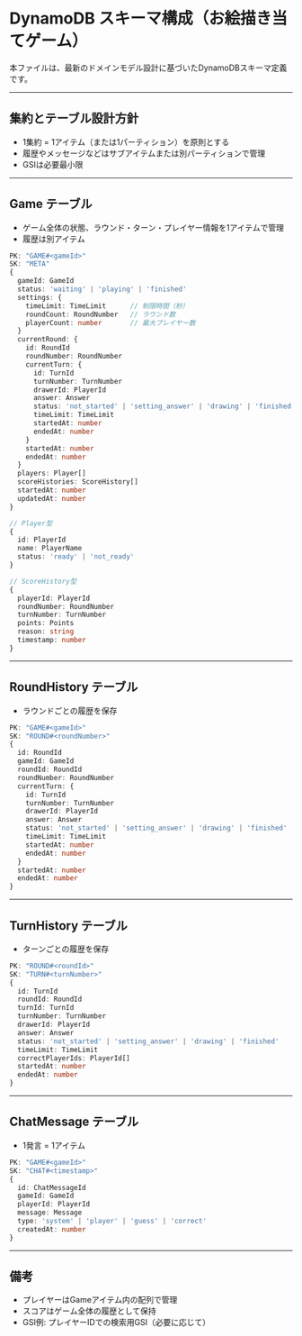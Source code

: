 # DynamoDB スキーマ構成（お絵描き当てゲーム）

本ファイルは、最新のドメインモデル設計に基づいたDynamoDBスキーマ定義です。

---

## 集約とテーブル設計方針
- 1集約 = 1アイテム（または1パーティション）を原則とする
- 履歴やメッセージなどはサブアイテムまたは別パーティションで管理
- GSIは必要最小限

---

## Game テーブル
- ゲーム全体の状態、ラウンド・ターン・プレイヤー情報を1アイテムで管理
- 履歴は別アイテム

```typescript
PK: "GAME#<gameId>"
SK: "META"
{
  gameId: GameId
  status: 'waiting' | 'playing' | 'finished'
  settings: {
    timeLimit: TimeLimit      // 制限時間（秒）
    roundCount: RoundNumber   // ラウンド数
    playerCount: number       // 最大プレイヤー数
  }
  currentRound: {
    id: RoundId
    roundNumber: RoundNumber
    currentTurn: {
      id: TurnId
      turnNumber: TurnNumber
      drawerId: PlayerId
      answer: Answer
      status: 'not_started' | 'setting_answer' | 'drawing' | 'finished'
      timeLimit: TimeLimit
      startedAt: number
      endedAt: number
    }
    startedAt: number
    endedAt: number
  }
  players: Player[]
  scoreHistories: ScoreHistory[]
  startedAt: number
  updatedAt: number
}

// Player型
{
  id: PlayerId
  name: PlayerName
  status: 'ready' | 'not_ready'
}

// ScoreHistory型
{
  playerId: PlayerId
  roundNumber: RoundNumber
  turnNumber: TurnNumber
  points: Points
  reason: string
  timestamp: number
}
```

---

## RoundHistory テーブル
- ラウンドごとの履歴を保存

```typescript
PK: "GAME#<gameId>"
SK: "ROUND#<roundNumber>"
{
  id: RoundId
  gameId: GameId
  roundId: RoundId
  roundNumber: RoundNumber
  currentTurn: {
    id: TurnId
    turnNumber: TurnNumber
    drawerId: PlayerId
    answer: Answer
    status: 'not_started' | 'setting_answer' | 'drawing' | 'finished'
    timeLimit: TimeLimit
    startedAt: number
    endedAt: number
  }
  startedAt: number
  endedAt: number
}
```

---

## TurnHistory テーブル
- ターンごとの履歴を保存

```typescript
PK: "ROUND#<roundId>"
SK: "TURN#<turnNumber>"
{
  id: TurnId
  roundId: RoundId
  turnId: TurnId
  turnNumber: TurnNumber
  drawerId: PlayerId
  answer: Answer
  status: 'not_started' | 'setting_answer' | 'drawing' | 'finished'
  timeLimit: TimeLimit
  correctPlayerIds: PlayerId[]
  startedAt: number
  endedAt: number
}
```

---

## ChatMessage テーブル
- 1発言 = 1アイテム

```typescript
PK: "GAME#<gameId>"
SK: "CHAT#<timestamp>"
{
  id: ChatMessageId
  gameId: GameId
  playerId: PlayerId
  message: Message
  type: 'system' | 'player' | 'guess' | 'correct'
  createdAt: number
}
```

---

## 備考
- プレイヤーはGameアイテム内の配列で管理
- スコアはゲーム全体の履歴として保持
- GSI例: プレイヤーIDでの検索用GSI（必要に応じて） 